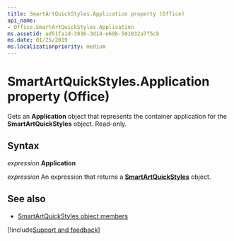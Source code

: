 ```yaml
---
title: SmartArtQuickStyles.Application property (Office)
api_name:
- Office.SmartArtQuickStyles.Application
ms.assetid: ad51fa1d-3836-3d14-e69b-501032a7f5cb
ms.date: 01/25/2019
ms.localizationpriority: medium
---
```



# SmartArtQuickStyles.Application property (Office)

Gets an **Application** object that represents the container application for the **SmartArtQuickStyles** object. Read-only.


## Syntax

_expression_.**Application**

_expression_ An expression that returns a **[SmartArtQuickStyles](Office.SmartArtQuickStyles.md)** object.


## See also

- [SmartArtQuickStyles object members](overview/Library-Reference/smartartquickstyles-members-office.md)



[!include[Support and feedback](~/includes/feedback-boilerplate.md)]